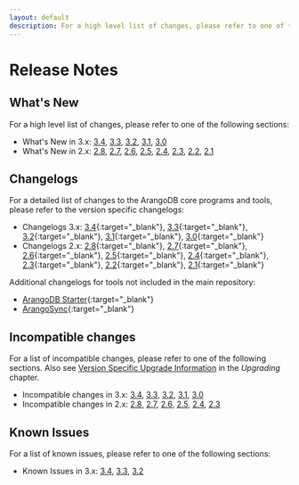 ```yaml
---
layout: default
description: For a high level list of changes, please refer to one of the following sections
---
```

Release Notes
=============

What's New
----------

For a high level list of changes, please refer to one of the following sections:

- What's New in 3.x:
  [3.4](releasenotes-newfeatures34.html),
  [3.3](releasenotes-newfeatures33.html),
  [3.2](releasenotes-newfeatures32.html),
  [3.1](releasenotes-newfeatures31.html),
  [3.0](releasenotes-newfeatures30.html)
- What's New in 2.x:
  [2.8](releasenotes-newfeatures28.html),
  [2.7](releasenotes-newfeatures27.html),
  [2.6](releasenotes-newfeatures26.html),
  [2.5](releasenotes-newfeatures25.html),
  [2.4](releasenotes-newfeatures24.html),
  [2.3](releasenotes-newfeatures23.html),
  [2.2](releasenotes-newfeatures22.html),
  [2.1](releasenotes-newfeatures21.html)

Changelogs
----------

For a detailed list of changes to the ArangoDB core programs and tools,
please refer to the version specific changelogs:

- Changelogs 3.x:
  [3.4](https://raw.githubusercontent.com/arangodb/arangodb/3.4/CHANGELOG){:target="_blank"},
  [3.3](https://raw.githubusercontent.com/arangodb/arangodb/3.3/CHANGELOG){:target="_blank"},
  [3.2](https://raw.githubusercontent.com/arangodb/arangodb/3.2/CHANGELOG){:target="_blank"},
  [3.1](https://raw.githubusercontent.com/arangodb/arangodb/3.1/CHANGELOG){:target="_blank"},
  [3.0](https://raw.githubusercontent.com/arangodb/arangodb/3.0/CHANGELOG){:target="_blank"}
- Changelogs 2.x:
  [2.8](https://raw.githubusercontent.com/arangodb/arangodb/2.8/CHANGELOG){:target="_blank"},
  [2.7](https://raw.githubusercontent.com/arangodb/arangodb/2.7/CHANGELOG){:target="_blank"},
  [2.6](https://raw.githubusercontent.com/arangodb/arangodb/2.6/CHANGELOG){:target="_blank"},
  [2.5](https://raw.githubusercontent.com/arangodb/arangodb/2.5/CHANGELOG){:target="_blank"},
  [2.4](https://raw.githubusercontent.com/arangodb/arangodb/2.4/CHANGELOG){:target="_blank"},
  [2.3](https://raw.githubusercontent.com/arangodb/arangodb/2.3/CHANGELOG){:target="_blank"},
  [2.2](https://raw.githubusercontent.com/arangodb/arangodb/2.2/CHANGELOG){:target="_blank"},
  [2.1](https://raw.githubusercontent.com/arangodb/arangodb/2.1/CHANGELOG){:target="_blank"}

Additional changelogs for tools not included in the main repository:

- [ArangoDB Starter](https://github.com/arangodb-helper/arangodb/blob/master/CHANGELOG.md){:target="_blank"}
- [ArangoSync](https://github.com/arangodb/arangosync/blob/master/CHANGELOG){:target="_blank"}

Incompatible changes
--------------------

For a list of incompatible changes, please refer to one of the following sections.
Also see [Version Specific Upgrade Information](upgrading-versionspecific.html)
in the _Upgrading_ chapter.

- Incompatible changes in 3.x:
  [3.4](releasenotes-upgradingchanges34.html),
  [3.3](releasenotes-upgradingchanges33.html),
  [3.2](releasenotes-upgradingchanges32.html),
  [3.1](releasenotes-upgradingchanges31.html),
  [3.0](releasenotes-upgradingchanges30.html)
- Incompatible changes in 2.x:
  [2.8](releasenotes-upgradingchanges28.html),
  [2.7](releasenotes-upgradingchanges27.html),
  [2.6](releasenotes-upgradingchanges26.html),
  [2.5](releasenotes-upgradingchanges25.html),
  [2.4](releasenotes-upgradingchanges24.html),
  [2.3](releasenotes-upgradingchanges23.html)

Known Issues
------------

For a list of known issues, please refer to one of the following sections:

- Known Issues in 3.x:
  [3.4](releasenotes-knownissues34.html),
  [3.3](releasenotes-knownissues33.html),
  [3.2](releasenotes-knownissues32.html)
